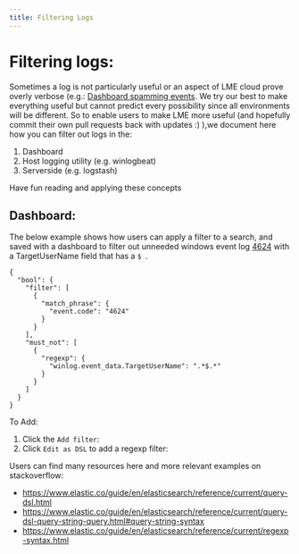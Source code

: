 ```yaml
---
title: Filtering Logs
---
```

# Filtering logs:
 
Sometimes a log is not particularly useful or an aspect of LME cloud prove overly verbose (e.g.: [Dashboard spamming events](https://github.com/cisagov/LME/issues/22). We try our best to make everything useful but cannot predict every possibility since all environments will be different. So to enable users to make LME more useful (and hopefully commit their own pull requests back with updates :) ),we document here how you can filter out logs in the:

1. Dashboard
2. Host logging utility (e.g. winlogbeat)
3. Serverside (e.g. logstash)

Have fun reading and applying these concepts 

## Dashboard:

The below example shows how users can apply a filter to a search, and saved with a dashboard to filter out unneeded windows event log [4624](https://www.ultimatewindowssecurity.com/securitylog/encyclopedia/event.aspx?eventID=4624) with a TargetUserName field that has a `$ `. 
```
{
  "bool": {
    "filter": [
      {
        "match_phrase": {
          "event.code": "4624"
        }
      }
    ],
    "must_not": [
      {
        "regexp": {
          "winlog.event_data.TargetUserName": ".*$.*"
        }
      }
    ]
  }
}
```

To Add:
1. Click the `Add filter`:
2. Click `Edit as DSL` to add a regexp filter:

Users can find many resources here and more relevant examples on stackoverflow:
 - https://www.elastic.co/guide/en/elasticsearch/reference/current/query-dsl.html
 - https://www.elastic.co/guide/en/elasticsearch/reference/current/query-dsl-query-string-query.html#query-string-syntax
 - https://www.elastic.co/guide/en/elasticsearch/reference/current/regexp-syntax.html
```
